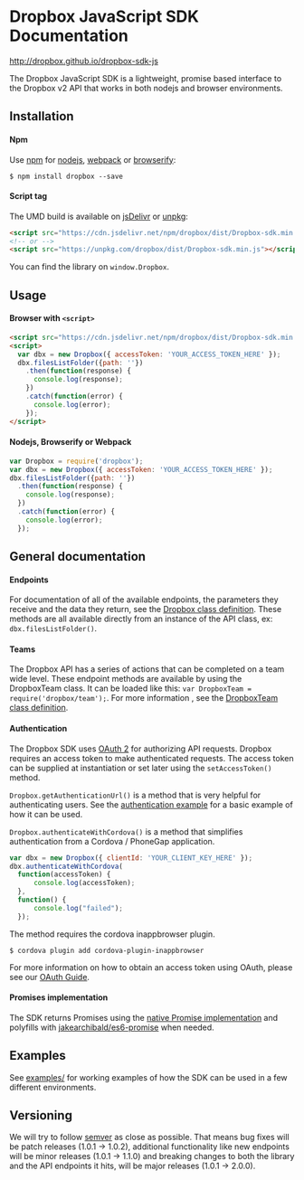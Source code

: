 # Dropbox JavaScript SDK Documentation

<http://dropbox.github.io/dropbox-sdk-js>

The Dropbox JavaScript SDK is a lightweight, promise based interface to
the Dropbox v2 API that works in both nodejs and browser environments.

## Installation

#### Npm

Use [npm](https://www.npmjs.com/) for [nodejs](https://nodejs.org/en/),
[webpack](https://github.com/webpack/webpack) or
[browserify](http://browserify.org/):

```console
$ npm install dropbox --save
```

#### Script tag

The UMD build is available on [jsDelivr](https://www.jsdelivr.com/package/npm/dropbox) or [unpkg](https://unpkg.com/):

```html
<script src="https://cdn.jsdelivr.net/npm/dropbox/dist/Dropbox-sdk.min.js"></script>
<!-- or -->
<script src="https://unpkg.com/dropbox/dist/Dropbox-sdk.min.js"></script>
```

You can find the library on `window.Dropbox`.

## Usage

#### Browser with `<script>`

```html
<script src="https://cdn.jsdelivr.net/npm/dropbox/dist/Dropbox-sdk.min.js"></script>
<script>
  var dbx = new Dropbox({ accessToken: 'YOUR_ACCESS_TOKEN_HERE' });
  dbx.filesListFolder({path: ''})
    .then(function(response) {
      console.log(response);
    })
    .catch(function(error) {
      console.log(error);
    });
</script>
```

#### Nodejs, Browserify or Webpack

```javascript
var Dropbox = require('dropbox');
var dbx = new Dropbox({ accessToken: 'YOUR_ACCESS_TOKEN_HERE' });
dbx.filesListFolder({path: ''})
  .then(function(response) {
    console.log(response);
  })
  .catch(function(error) {
    console.log(error);
  });
```

## General documentation

#### Endpoints

For documentation of all of the available endpoints, the parameters they
receive and the data they return, see the [Dropbox class
definition](http://dropbox.github.io/dropbox-sdk-js/Dropbox.html). These methods are all available directly from
an instance of the API class, ex: `dbx.filesListFolder()`.

#### Teams

The Dropbox API has a series of actions that can be completed on a team
wide level. These endpoint methods are available by using the DropboxTeam
class. It can be loaded like this: `var DropboxTeam
= require('dropbox/team');`. For more information , see the [DropboxTeam
class definition](http://dropbox.github.io/dropbox-sdk-js/DropboxTeam.html).

#### Authentication

The Dropbox SDK uses [OAuth 2](http://oauth.net/) for authorizing API
requests. Dropbox requires an access token to make authenticated requests.
The access token can be supplied at instantiation or set later using the
`setAccessToken()` method.

`Dropbox.getAuthenticationUrl()` is a method that is very helpful for
authenticating users. See the [authentication
example](https://github.com/dropbox/dropbox-sdk-js/blob/master/examples/javascript/auth/index.html) for a basic example of how it can be
used.

`Dropbox.authenticateWithCordova()` is a method that simplifies authentication from a Cordova / PhoneGap application. 

```javascript
var dbx = new Dropbox({ clientId: 'YOUR_CLIENT_KEY_HERE' });
dbx.authenticateWithCordova(
  function(accessToken) {        
      console.log(accessToken);
  },
  function() {        
      console.log("failed");
  });
```

The method requires the cordova inappbrowser plugin.
```console
$ cordova plugin add cordova-plugin-inappbrowser
```

For more information on how to obtain an access token using OAuth, please
see our [OAuth
Guide](https://www.dropbox.com/developers/reference/oauth-guide).

#### Promises implementation

The SDK returns Promises using the [native Promise
implementation](https://developer.mozilla.org/en/docs/Web/JavaScript/Reference/Global_Objects/Promise)
and polyfills with
[jakearchibald/es6-promise](https://github.com/stefanpenner/es6-promise)
when needed.

## Examples

See [examples/](https://github.com/dropbox/dropbox-sdk-js/tree/master/examples) for working examples of how the SDK can be used
in a few different environments.

## Versioning

We will try to follow [semver](http://semver.org/) as close as possible.
That means bug fixes will be patch releases (1.0.1 -> 1.0.2), additional
functionality like new endpoints will be minor releases (1.0.1 -> 1.1.0)
and breaking changes to both the library and the API endpoints it hits,
will be major releases (1.0.1 -> 2.0.0).
